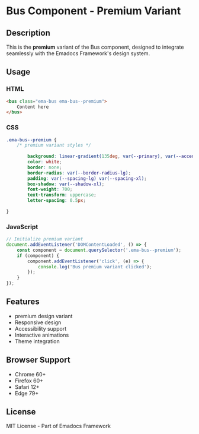 # Bus Component - Premium Variant

## Description
This is the **premium** variant of the Bus component, designed to integrate seamlessly with the Emadocs Framework's design system.

## Usage

### HTML
```html
<bus class="ema-bus ema-bus--premium">
    Content here
</bus>
```

### CSS
```css
.ema-bus--premium {
    /* premium variant styles */
    
        background: linear-gradient(135deg, var(--primary), var(--accent));
        color: white;
        border: none;
        border-radius: var(--border-radius-lg);
        padding: var(--spacing-lg) var(--spacing-xl);
        box-shadow: var(--shadow-xl);
        font-weight: 700;
        text-transform: uppercase;
        letter-spacing: 0.5px;
    
}
```

### JavaScript
```javascript
// Initialize premium variant
document.addEventListener('DOMContentLoaded', () => {
    const component = document.querySelector('.ema-bus--premium');
    if (component) {
        component.addEventListener('click', (e) => {
            console.log('Bus premium variant clicked');
        });
    }
});
```

## Features
- premium design variant
- Responsive design
- Accessibility support
- Interactive animations
- Theme integration

## Browser Support
- Chrome 60+
- Firefox 60+
- Safari 12+
- Edge 79+

## License
MIT License - Part of Emadocs Framework
